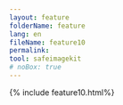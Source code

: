 ```yaml
---
layout: feature
folderName: feature
lang: en
fileName: feature10
permalink: 
tool: safeimagekit
# noBox: true
---
```

{% include feature10.html%}
